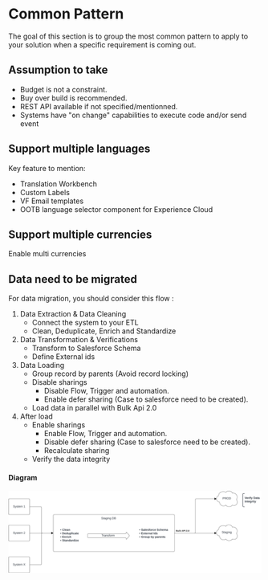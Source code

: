 # Common Pattern

The goal of this section is to group the most common pattern to apply to your solution when a specific requirement is coming out.


## Assumption to take

- Budget is not a constraint.
- Buy over build is recommended.
- REST API available if not specified/mentionned.
- Systems have "on change" capabilities to execute code and/or send event

## Support multiple languages
Key feature to mention:
- Translation Workbench
- Custom Labels
- VF Email templates
- OOTB language selector component for Experience Cloud

## Support multiple currencies
 Enable multi currencies


## Data need to be migrated
For data migration, you should consider this flow : 

1. Data Extraction & Data Cleaning
    - Connect the system to your ETL
    - Clean, Deduplicate, Enrich and Standardize
2. Data Transformation & Verifications
    - Transform to Salesforce Schema
    - Define External ids
3. Data Loading
    - Group record by parents (Avoid record locking)
    - Disable sharings
        - Disable Flow, Trigger and automation.
        - Enable defer sharing (Case to salesforce need to be created).
    - Load data in parallel with Bulk Api 2.0
4. After load
    - Enable sharings
        - Enable Flow, Trigger and automation.
        - Disable defer sharing (Case to salesforce need to be created).
        - Recalculate sharing
    - Verify the data integrity

#### Diagram
![Data Migration](../../Images/CTA%20-%20Diagrams%20-%20Data%20Migration.png)
